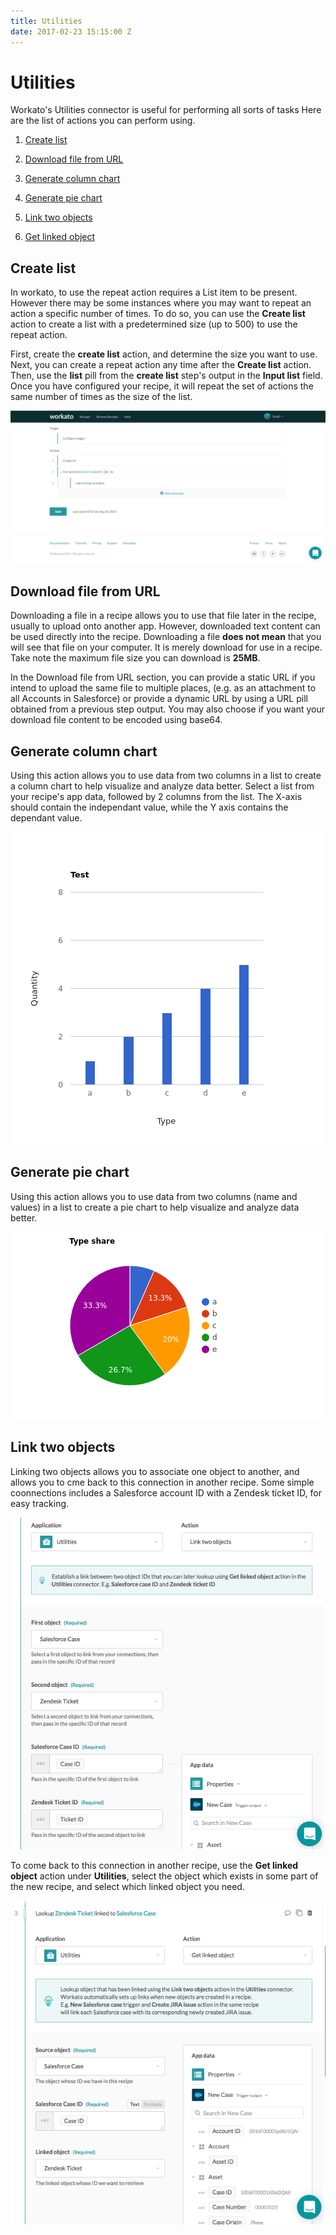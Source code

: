 ```yaml
---
title: Utilities
date: 2017-02-23 15:15:00 Z
---
```


# Utilities
Workato's Utilities connector is useful for performing all sorts of tasks Here are the list of actions you can perform using.

1. [Create list](#create-list)

2. [Download file from URL](#download-file-from-url)

3. [Generate column chart](#generate-column-chart)

4. [Generate pie chart](#generate-pie-chart)

5. [Link two objects](#link-two-objects)

6. [Get linked object](#link-two-objects)

## Create list
In workato, to use the repeat action requires a List item to be present. However there may be some instances where you may want to repeat an action a specific number of times. To do so, you can use the **Create list** action to create a list with a predetermined size (up to 500) to use the repeat action.

First, create the **create list** action, and determine the size you want to use. Next, you can create a repeat action any time after the **Create list** action. Then, use the **list** pill from the **create list** step's output in the **Input list** field. Once you have configured your recipe, it will repeat the set of actions the same number of times as the size of the list.

![repeat_list_action](/assets/images/features/Utilities/repeat-list-action.png)

## Download file from URL
Downloading a file in a recipe allows you to use that file later in the recipe, usually to upload onto another app. However, downloaded text content can be used directly into the recipe. Downloading a file **does not mean** that you will see that file on your computer. It is merely download for use in a recipe. Take note the maximum file size you can download is **25MB**.

In the Download file from URL section, you can provide a static URL if you intend to upload the same file to multiple places, (e.g. as an attachment to all Accounts in Salesforce) or provide a dynamic URL by using a URL pill obtained from a previous step output. You may also choose if you want your download file content to be encoded using base64.

## Generate column chart
Using this action allows you to use data from two columns in a list to create a column chart to help visualize and analyze data better. Select a list from your recipe's app data, followed by 2 columns from the list. The X-axis should contain the independant value, while the Y axis contains the dependant value.

![chart](/assets/images/features/Utilities/utilities-chart.png)

## Generate pie chart
Using this action allows you to use data from two columns (name and values) in a list to create a pie chart to help visualize and analyze data better.

![piechart](/assets/images/features/Utilities/utilities-piechart.png)

## Link two objects
Linking two objects allows you to associate one object to another, and allows you to cme back to this connection in another recipe. Some simple coonnections includes a Salesforce account ID with a Zendesk ticket ID, for easy tracking.

![linkobject](/assets/images/features/Utilities/utilities-linkobject.png)

To come back to this connection in another recipe, use the **Get linked object** action under **Utilities**, select the object which exists in some part of the new recipe, and select which linked object you need.

![linkobject](/assets/images/features/Utilities/utilities-getlinkobject.png)
